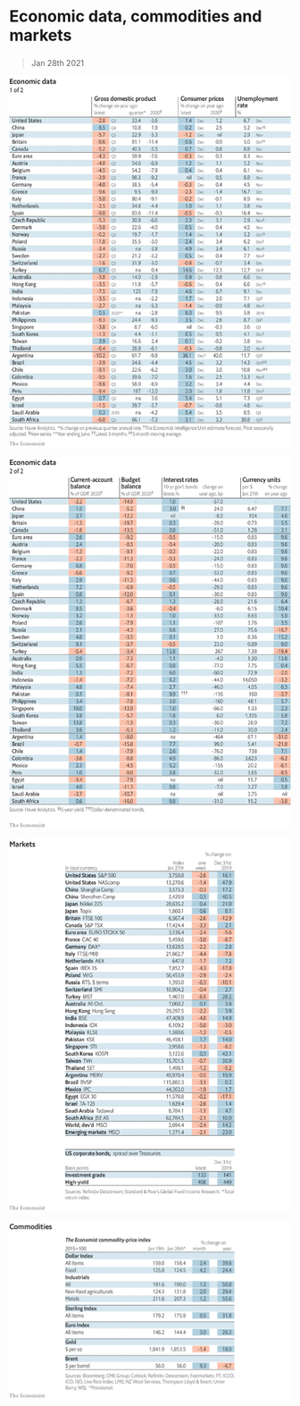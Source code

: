 ###### 

# Economic data, commodities and markets 

#####  

> Jan 28th 2021 

![image](images/20210130_int101.png) 


![image](images/20210130_int102.png) 


![image](images/20210130_int201.png) 


![image](images/20210130_int401.png) 


